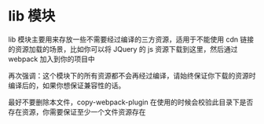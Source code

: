 # lib 模块

lib 模块主要用来存放一些不需要经过编译的三方资源，适用于不能使用 cdn 链接的资源加载的场景，比如你可以将 JQuery 的 js 资源下载到这里，然后通过 webpack 加入到你的项目中

再次强调：这个模块下的所有资源都不会再经过编译，请始终保证你下载的资源时编译后的，如果你想保证兼容性的话。

最好不要删除本文件，copy-webpack-plugin 在使用的时候会校验此目录下是否存在资源，你需要保证至少一个文件资源存在
